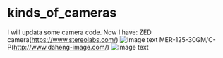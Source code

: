 # kinds_of_cameras
I will updata some camera code.
Now I have:
    ZED camera(https://www.stereolabs.com/) 
      ![Image text](https://raw.githubusercontent.com/NikofoxS/ZED_open_camera/master/B5FGKTS%25%7DTZRFHE%258IN%60M79.png)
    MER-125-30GM/C-P(http://www.daheng-image.com/)
   ![Image text](https://raw.githubusercontent.com/NikofoxS/MER125opencv_o/master/DaHeng_OpenCamera/the%20camera.JPG)